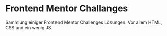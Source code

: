 # Frontend Mentor Challanges

Sammlung einiger Frontend Mentor Challenges Lösungen. Vor allem HTML, CSS und ein wenig JS.
